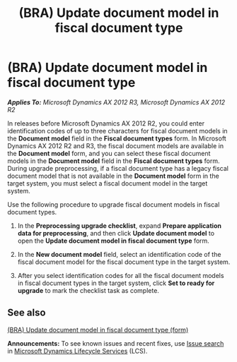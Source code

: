 ﻿---
title: (BRA) Update document model in fiscal document type
TOCTitle: (BRA) Update document model in fiscal document type
ms:assetid: 2e946677-71a3-412e-a3f1-f8ebce990b7f
ms:mtpsurl: https://technet.microsoft.com/en-us/library/JJ714189(v=AX.60)
ms:contentKeyID: 49651298
ms.date: 04/18/2014
mtps_version: v=AX.60
---

# (BRA) Update document model in fiscal document type 


_**Applies To:** Microsoft Dynamics AX 2012 R3, Microsoft Dynamics AX 2012 R2_

In releases before Microsoft Dynamics AX 2012 R2, you could enter identification codes of up to three characters for fiscal document models in the **Document model** field in the **Fiscal document types** form. In Microsoft Dynamics AX 2012 R2 and R3, the fiscal document models are available in the **Document model** form, and you can select these fiscal document models in the **Document model** field in the **Fiscal document types** form. During upgrade preprocessing, if a fiscal document type has a legacy fiscal document model that is not available in the **Document model** form in the target system, you must select a fiscal document model in the target system.

Use the following procedure to upgrade fiscal document models in fiscal document types.

1.  In the **Preprocessing upgrade checklist**, expand **Prepare application data for preprocessing**, and then click **Update document model** to open the **Update document model in fiscal document type** form.

2.  In the **New document model** field, select an identification code of the fiscal document model for the fiscal document type in the target system.

3.  After you select identification codes for all the fiscal document models in fiscal document types in the target system, click **Set to ready for upgrade** to mark the checklist task as complete.

## See also

[(BRA) Update document model in fiscal document type (form)](https://technet.microsoft.com/en-us/library/jj713624\(v=ax.60\))

  
**Announcements:** To see known issues and recent fixes, use [Issue search](http://go.microsoft.com/fwlink/?linkid=389258) in [Microsoft Dynamics Lifecycle Services](http://go.microsoft.com/fwlink/?linkid=306505) (LCS).

